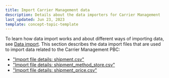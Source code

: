 ```yaml
---
title: Import Carrier Management data
description: Details about the data importers for Carrier Management
last_updated: Jun 23, 2023
template: concept-topic-template
---
```

To learn how data import works and about different ways of importing data, see [Data import](/docs/scos/dev/data-import/{{page.version}}/data-import.html). This section describes the data import files that are used to import data related to the Carrier Management PBC:

* ["Import file details: shipment.csv"](/docs/pbc/all/carrier-management/{{page.version}}/base-shop/import-and-export-data/import-file-details-shipment.csv.html)
* ["Import file details: shipment_method_store.csv"](/docs/pbc/all/carrier-management/{{page.version}}/base-shop/import-and-export-data/import-file-details-shipment-method-store.csv.html)
* ["Import file details: shipment_price.csv"](/docs/pbc/all/carrier-management/{{page.version}}/base-shop/import-and-export-data/import-file-details-shipment-price.csv.html)
